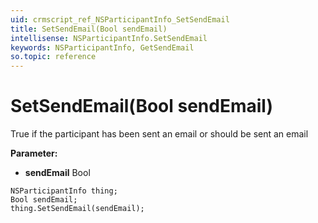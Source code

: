 ```yaml
---
uid: crmscript_ref_NSParticipantInfo_SetSendEmail
title: SetSendEmail(Bool sendEmail)
intellisense: NSParticipantInfo.SetSendEmail
keywords: NSParticipantInfo, GetSendEmail
so.topic: reference
---
```


# SetSendEmail(Bool sendEmail)

True if the participant has been sent an email or should be sent an email

**Parameter:** 
* **sendEmail** Bool

```crmscript
NSParticipantInfo thing;
Bool sendEmail;
thing.SetSendEmail(sendEmail);
```

